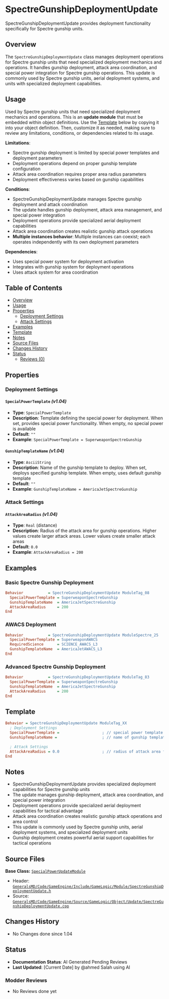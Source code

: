 # SpectreGunshipDeploymentUpdate

SpectreGunshipDeploymentUpdate provides deployment functionality specifically for Spectre gunship units.

## Overview

The `SpectreGunshipDeploymentUpdate` class manages deployment operations for Spectre gunship units that need specialized deployment mechanics and operations. It handles gunship deployment, attack area coordination, and special power integration for Spectre gunship operations. This update is commonly used by Spectre gunship units, aerial deployment systems, and units with specialized deployment capabilities.

## Usage

Used by Spectre gunship units that need specialized deployment mechanics and operations. This is an **update module** that must be embedded within object definitions. Use the [Template](#template) below by copying it into your object definition. Then, customize it as needed, making sure to review any limitations, conditions, or dependencies related to its usage.

**Limitations**:
- Spectre gunship deployment is limited by special power templates and deployment parameters
- Deployment operations depend on proper gunship template configuration
- Attack area coordination requires proper area radius parameters
- Deployment effectiveness varies based on gunship capabilities

**Conditions**:
- SpectreGunshipDeploymentUpdate manages Spectre gunship deployment and attack coordination
- The update handles gunship deployment, attack area management, and special power integration
- Deployment operations provide specialized aerial deployment capabilities
- Attack area coordination creates realistic gunship attack operations
- **Multiple instances behavior**: Multiple instances can coexist; each operates independently with its own deployment parameters

**Dependencies**:
- Uses special power system for deployment activation
- Integrates with gunship system for deployment operations
- Uses attack system for area coordination

## Table of Contents

- [Overview](#overview)
- [Usage](#usage)
- [Properties](#properties)
  - [Deployment Settings](#deployment-settings)
  - [Attack Settings](#attack-settings)
- [Examples](#examples)
- [Template](#template)
- [Notes](#notes)
- [Source Files](#source-files)
- [Changes History](#changes-history)
- [Status](#status)
  - [Reviews (0)](#modder-reviews)

## Properties

### Deployment Settings

#### `SpecialPowerTemplate` *(v1.04)*
- **Type**: `SpecialPowerTemplate`
- **Description**: Template defining the special power for deployment. When set, provides special power functionality. When empty, no special power is available
- **Default**: `""`
- **Example**: `SpecialPowerTemplate = SuperweaponSpectreGunship`

#### `GunshipTemplateName` *(v1.04)*
- **Type**: `AsciiString`
- **Description**: Name of the gunship template to deploy. When set, deploys specified gunship template. When empty, uses default gunship template
- **Default**: `""`
- **Example**: `GunshipTemplateName = AmericaJetSpectreGunship`

### Attack Settings

#### `AttackAreaRadius` *(v1.04)*
- **Type**: `Real` (distance)
- **Description**: Radius of the attack area for gunship operations. Higher values create larger attack areas. Lower values create smaller attack areas
- **Default**: `0.0`
- **Example**: `AttackAreaRadius = 200`

## Examples

### Basic Spectre Gunship Deployment
```ini
Behavior           = SpectreGunshipDeploymentUpdate ModuleTag_08
  SpecialPowerTemplate = SuperweaponSpectreGunship
  GunshipTemplateName  = AmericaJetSpectreGunship
  AttackAreaRadius     = 200
End
```

### AWACS Deployment
```ini
Behavior           = SpectreGunshipDeploymentUpdate ModuleSpectre_25
  SpecialPowerTemplate = SuperweaponAWACS
  RequiredScience      = SCIENCE_AWACS_L3
  GunshipTemplateName  = AmericaJetAWACS_L3
End
```

### Advanced Spectre Gunship Deployment
```ini
Behavior           = SpectreGunshipDeploymentUpdate ModuleTag_83
  SpecialPowerTemplate = SuperweaponSpectreGunship
  GunshipTemplateName  = AmericaJetSpectreGunship
  AttackAreaRadius     = 200
End
```

## Template

```ini
Behavior = SpectreGunshipDeploymentUpdate ModuleTag_XX
  ; Deployment Settings
  SpecialPowerTemplate =                   ; // special power template for deployment *(v1.04)*
  GunshipTemplateName =                    ; // name of gunship template to deploy *(v1.04)*
  
  ; Attack Settings
  AttackAreaRadius = 0.0                   ; // radius of attack area for gunship operations *(v1.04)*
End
```

## Notes

- SpectreGunshipDeploymentUpdate provides specialized deployment capabilities for Spectre gunship units
- The update manages gunship deployment, attack area coordination, and special power integration
- Deployment operations provide specialized aerial deployment capabilities for tactical advantage
- Attack area coordination creates realistic gunship attack operations and area control
- This update is commonly used by Spectre gunship units, aerial deployment systems, and specialized deployment units
- Gunship deployment creates powerful aerial support capabilities for tactical operations

## Source Files

**Base Class:** [`SpecialPowerUpdateModule`](../../GeneralsMD/Code/GameEngine/Include/GameLogic/Module/SpecialPowerUpdateModule.h)

- Header: [`GeneralsMD/Code/GameEngine/Include/GameLogic/Module/SpectreGunshipDeploymentUpdate.h`](../../GeneralsMD/Code/GameEngine/Include/GameLogic/Module/SpectreGunshipDeploymentUpdate.h)
- Source: [`GeneralsMD/Code/GameEngine/Source/GameLogic/Object/Update/SpectreGunshipDeploymentUpdate.cpp`](../../GeneralsMD/Code/GameEngine/Source/GameLogic/Object/Update/SpectreGunshipDeploymentUpdate.cpp)

## Changes History

- No Changes done since 1.04

## Status

- **Documentation Status**: AI Generated Pending Reviews 
- **Last Updated**: [Current Date] by @ahmed Salah using AI

### Modder Reviews 
- No Reviews done yet